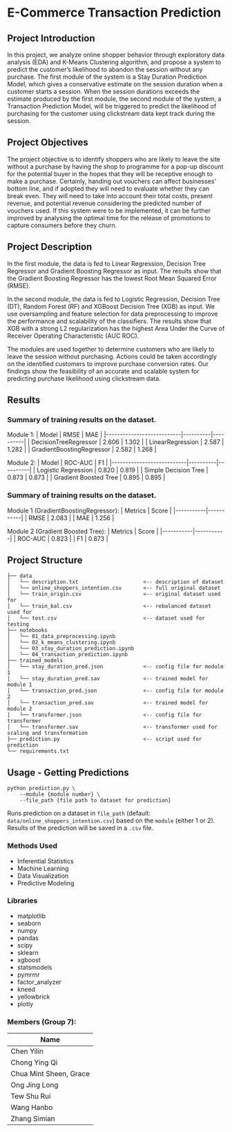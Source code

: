 # E-Commerce Transaction Prediction


## Project Introduction
In this project, we analyze online shopper behavior through exploratory data analysis (EDA) and K-Means Clustering algorithm, and propose a system to predict the customer’s likelihood to abandon the session without any purchase. The first module of the system is a Stay Duration Prediction Model, which gives a conservative estimate on the session duration when a customer starts a session. When the session durations exceeds the estimate produced by the first module, the second module of the system, a Transaction Prediction Model, will be triggered to predict the likelihood of purchasing for the customer using clickstream data kept track during the session.

## Project Objectives
The project objective is to identify shoppers who are likely to leave the site without a purchase by having the shop to programme for a pop-up discount for the potential buyer in the hopes that they will be receptive enough to make a purchase. Certainly, handing out vouchers can affect businesses’ bottom line, and if adopted they will need to evaluate whether they can break even. They will need to take into account their total costs, present revenue, and potential revenue considering the predicted number of vouchers used. 
If this system were to be implemented, it can be further improved by analysing the optimal time for the release of promotions to capture consumers before they churn.

## Project Description
In the first module, the data is fed to Linear Regression, Decision Tree Regressor and Gradient Boosting Regressor as input. The results show that the Gradient Boosting Regressor has the lowest Root Mean Squared Error (RMSE).

In the second module, the data is fed to Logistic Regression, Decision Tree (DT), Random Forest (RF) and XGBoost Decision Tree (XGB) as input. We use oversampling and feature selection for data preprocessing to improve the performance and scalability of the classifiers. The results show that XGB with a strong L2 regularization has the highest Area Under the Curve of Receiver Operating Characteristic (AUC ROC).

The modules are used together to determine customers who are likely to leave the session without purchasing. Actions could be taken accordingly on the identified customers to improve purchase conversion rates. Our findings show the feasibility of an accurate and scalable system for predicting purchase likelihood using clickstream data.

## Results
### Summary of training results on the dataset.

Module 1:
| Model                     | RMSE     | MAE      |
|---------------------------|----------|----------|
| DecisionTreeRegressor     | 2.606    | 1.302    |
| LinearRegression          | 2.587    | 1.282    |
| GradientBoostingRegressor | 2.582    | 1.268    |

Module 2:
| Model                     | ROC-AUC  | F1       |
|---------------------------|----------|----------|
| Logistic Regression       | 0.820    | 0.819    |
| Simple Decision Tree      | 0.873    | 0.873    |
| Gradient Boosted Tree     | 0.895    | 0.895    |

### Summary of training results on the dataset.

Module 1 (GradientBoostingRegressor):
| Metrics   | Score     |
|-----------|-----------|
| RMSE      | 2.083     |
| MAE       | 1.256     |

Module 2 (Gradient Boosted Tree):
| Metrics   | Score     |
|-----------|-----------|
| ROC-AUC   | 0.823     |
| F1        | 0.873     |


## Project Structure
```
├── data
│   └── description.txt                     <-- description of dataset
│   └── online_shoppers_intention.csv       <-- full original dataset
│   └── train_origin.csv                    <-- original dataset used for 
│   └── train_bal.csv                       <-- rebalanced dataset used for 
│   └── test.csv                            <-- dataset used for testing
├── notebooks
│   └── 01_data_preprocessing.ipynb
│   └── 02_k_means_clustering.ipynb
│   └── 03_stay_duration_prediction.ipynb
│   └── 04_transaction_prediction.ipynb
├── trained_models
│   └── stay_duration_pred.json             <-- config file for module 1
│   └── stay_duration_pred.sav              <-- trained model for module 1
│   └── transaction_pred.json               <-- config file for module 2
│   └── transaction_pred.sav                <-- trained model for module 2
│   └── transformer.json                    <-- config file for transformer
│   └── transformer.sav                     <-- transformer used for scaling and transformation
├── prediction.py                           <-- script used for prediction
└── requirements.txt
```

## Usage - Getting Predictions
```
python prediction.py \
    --module {module number} \
    --file_path {file path to dataset for prediction}
```
Runs prediction on a dataset in `file_path` (default: `data/online_shoppers_intention.csv`) based on the `module` (either 1 or 2). Results of the prediction will be saved in a `.csv` file.

### Methods Used
* Inferential Statistics
* Machine Learning
* Data Visualization
* Predictive Modeling

### Libraries
* matplotlib
* seaborn
* numpy 
* pandas
* scipy
* sklearn
* xgboost
* statsmodels
* pymrmr
* factor_analyzer
* kneed
* yellowbrick
* plotly

### Members (Group 7):

|Name                   |
|-----------------------|
|Chen Yilin             |
|Chong Ying Qi          |
|Chua Mint Sheen, Grace |
|Ong Jing Long          |
|Tew Shu Rui            |
|Wang Hanbo             |
|Zhang Simian           |